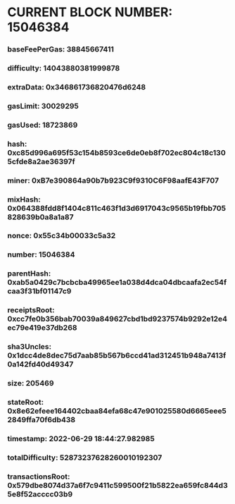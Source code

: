 # CURRENT BLOCK NUMBER: 15046384

### baseFeePerGas: 38845667411
### difficulty: 14043880381999878
### extraData: 0x346861736820476d6248
### gasLimit: 30029295
### gasUsed: 18723869
### hash: 0xc85d996a695f53c154b8593ce6de0eb8f702ec804c18c1305cfde8a2ae36397f
### miner: 0xB7e390864a90b7b923C9f9310C6F98aafE43F707
### mixHash: 0x064388fdd8f1404c811c463f1d3d6917043c9565b19fbb705828639b0a8a1a87
### nonce: 0x55c34b00033c5a32
### number: 15046384
### parentHash: 0xab5a0429c7bcbcba49965ee1a038d4dca04dbcaafa2ec54fcaa3f31bf01147c9
### receiptsRoot: 0xcc7fe0b356bab70039a849627cbd1bd9237574b9292e12e4ec79e419e37db268
### sha3Uncles: 0x1dcc4de8dec75d7aab85b567b6ccd41ad312451b948a7413f0a142fd40d49347
### size: 205469
### stateRoot: 0x8e62efeee164402cbaa84efa68c47e901025580d6665eee52849ffa70f6db438
### timestamp: 2022-06-29 18:44:27.982985
### totalDifficulty: 52873237628260010192307
### transactionsRoot: 0x579dbe8074d37a6f7c9411c599500f21b5822ea659fc844d35e8f52acccc03b9
